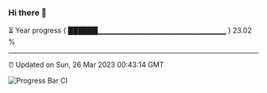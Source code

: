 ### Hi there 👋

⏳ Year progress { ██████▁▁▁▁▁▁▁▁▁▁▁▁▁▁▁▁▁▁▁▁▁▁▁▁ } 23.02 %

---

⏰ Updated on Sun, 26 Mar 2023 00:43:14 GMT

![Progress Bar CI](https://github.com/Shyam-Makwana/GitHub-Actions-Demo/workflows/Progress%20Bar%20CI/badge.svg)
